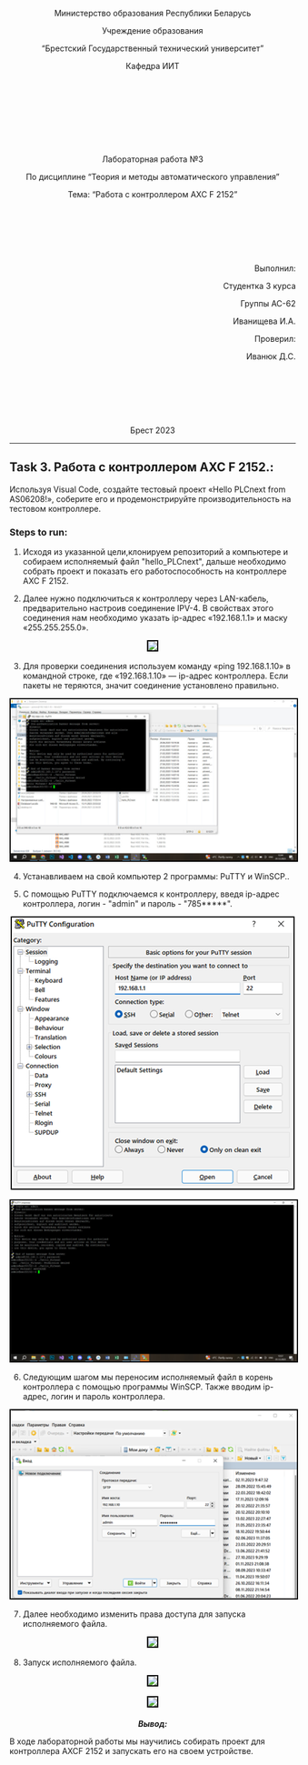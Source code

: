 <p align="center">Министерство образования Республики Беларусь</p>
<p align="center">Учреждение образования</p>
<p align="center">“Брестский Государственный технический университет”</p>
<p align="center">Кафедра ИИТ</p>
<br><br><br><br><br><br><br>
<p align="center">Лабораторная работа №3</p>
<p align="center">По дисциплине “Теория и методы автоматического управления”</p>
<p align="center">Тема: “Работа с контроллером AXC F 2152”</p>
<br><br><br><br><br>
<p align="right">Выполнил:</p>
<p align="right">Студентка 3 курса</p>
<p align="right">Группы АС-62</p>
<p align="right">Иванищева И.А.</p>
<p align="right">Проверил:</p>
<p align="right">Иванюк Д.С.</p>
<br><br><br><br><br>
<p align="center">Брест 2023</p>

---


## Task 3. Работа с контроллером AXC F 2152.:

Используя Visual Code, создайте тестовый проект «Hello PLCnext from AS06208!», соберите его и продемонстрируйте производительность на тестовом контроллере.

### Steps to run:
1. Исходя из указанной цели,клонируем репозиторий а компьютере и собираем исполняемый файл "hello_PLCnext", дальше необходимо собрать проект и показать его работоспособность на контроллере AXC F 2152.

2. Далее нужно подключиться к контроллеру через LAN-кабель, предварительно настроив соединение IPV-4. В свойствах этого соединения нам необходимо указать ip-адрес «192.168.1.1» и маску «255.255.255.0».
<p align="center"><img style='border:2px solid #000000'src="images/LAB2"/>

3. Для проверки соединения используем команду «ping 192.168.1.10» в командной строке, где «192.168.1.10» — ip-адрес контроллера. Если пакеты не теряются, значит соединение установлено правильно.
<p align="center"><img style='border:2px solid #000000'src="images/LAB6.png"/>

4. Устанавливаем на свой компьютер 2 программы: PuTTY и WinSCP..

5. С помощью PuTTY подключаемся к контроллеру, введя ip-адрес контроллера, логин - "admin" и пароль - "785*****".
<p align="center"><img style='border:2px solid #000000'src="images/LAB1.png"/>
<p align="center"><img style='border:2px solid #000000'src="images/LAB5.png"/>

6. Следующим шагом мы переносим исполняемый файл в корень контроллера с помощью программы WinSCP. Также вводим ip-адрес, логин и пароль контроллера.
<p align="center"><img style='border:2px solid #000000'src="images/LAB3.png"/>

7. Далее необходимо изменить права доступа для запуска исполняемого файла.
<p align="center"><img style='border:2px solid #000000'src="images/LAB4"/>

8. Запуск исполняемого файла.
<p align="center"><img style='border:2px solid #000000'src="images/output.png"/>
<p align="center"><img style='border:2px solid #000000'src="images/labaratory.jpg"/>
<br><br>
<strong><em>Вывод:</em></strong>
<p>В ходе лабораторной работы мы научились собирать проект для контроллера AXCF 2152 и запускать его на своем устройстве. </p>